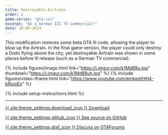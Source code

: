 ```yaml
---
title: Destroyable Airtrain
order: 2
game-series: "gta-iii"
excerpt: "Do a German III TV commercial!"
date: 18-09-2014
---
```

This modification restores some beta GTA III code, allowing the player to blow up the Airtrain.
In the final game version, the player could only destroy a Dodo flying above the city,
yet destroyable Airtrain was shown in some places before III release (such as a German TV commercial).

{% include figures/image.html link="https://i.imgur.com/k1Md88u.jpg" thumbnail="https://i.imgur.com/k1Md88uh.jpg" %}
{% include figures/video-iframe.html link="https://www.youtube.com/embed/HH4-bRxioEo" %}

{% include setup-instructions.html %}

***

<a href="https://www.gtagarage.com/mods/show.php?id=26526" class="button" target="_blank">{{ site.theme_settings.download_icon }} Download</a>

<a href="https://github.com/CookiePLMonster/Destroyable-Airtrain" class="button github" target="_blank">{{ site.theme_settings.github_icon }} See source on GitHub</a>

<a href="https://gtaforums.com/topic/738229-iiivcrel-destroyable-airtrain/" class="button forums">{{ site.theme_settings.gtaf_icon }} Discuss on GTAForums</a>
